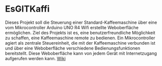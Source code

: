 # EsGITKaffi
Dieses Projekt soll die Steuerung einer Standard-Kaffeemaschine über eine vom Mikrocontroller Arduino UNO R4 Wifi erstellte Weboberfläche ermöglichen. Ziel des Projekts ist es, eine benutzerfreundliche Möglichkeit zu schaffen, eine Kaffeemaschine remote zu bedienen. Ein Mikrocontroller agiert als zentrale Steuereinheit, die mit der Kaffeemaschine verbunden ist und über eine Weboberfläche verschiedene Bedienungsfunktionen bereitstellt. Diese Weboberfläche kann von jedem Gerät mit Internetzugang aufgerufen werden kann.
[Wiki](https://github.com/bbz-hft-software-engineering/EsGITKaffi/wiki)
